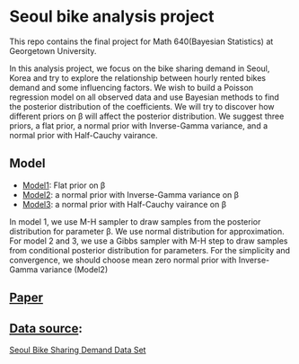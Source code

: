 # Seoul bike analysis project

This repo contains the final project for Math 640(Bayesian Statistics) at Georgetown University.

In this analysis project, we focus on the bike sharing demand in Seoul, Korea and try to explore the relationship between hourly rented bikes demand and some influencing factors. We wish to build a Poisson regression model on all observed data and use Bayesian methods to find the posterior distribution of the coefficients. We will try to discover how different priors on β will affect the posterior distribution. We suggest three priors, a flat prior, a normal prior with Inverse-Gamma variance, and a normal prior with Half-Cauchy vairance. 


## Model
* [Model1](https://github.com/JM3309/Projects/blob/master/Seoul%20bike%20analysis%20using%20Bayesian%20poisson%20regression/model1_update.R): Flat prior on β
* [Model2](https://github.com/JM3309/Projects/blob/master/Seoul%20bike%20analysis%20using%20Bayesian%20poisson%20regression/model2_update.R): a normal prior with Inverse-Gamma variance on β
* [Model3](https://github.com/JM3309/Projects/blob/master/Seoul%20bike%20analysis%20using%20Bayesian%20poisson%20regression/model3_update.R): a normal prior with Half-Cauchy vairance on β

In model 1, we use M-H sampler to draw samples from the posterior distribution for parameter β. We use normal distribution for approximation. For model 2 and 3, we use a Gibbs sampler with M-H step to draw samples from conditional posterior distribution for parameters. For the simplicity and convergence, we should choose mean zero normal prior with Inverse-Gamma variance (Model2)

## [Paper](https://github.com/JM3309/Projects/blob/master/Seoul%20bike%20analysis%20using%20Bayesian%20poisson%20regression/Project-paper.pdf)

## [Data source](https://github.com/JM3309/Projects/blob/master/Seoul%20bike%20analysis%20using%20Bayesian%20poisson%20regression/SeoulBikeData.csv):
[Seoul Bike Sharing Demand Data Set](https://archive.ics.uci.edu/ml/datasets/Seoul+Bike+Sharing+Demand)

